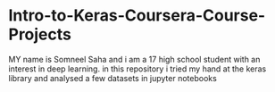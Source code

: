 # Intro-to-Keras-Coursera-Course-Projects
MY name is Somneel Saha and i am a 17 high school student 
with an interest in deep learning.
in this repository i tried my hand at the keras library and analysed 
a few datasets in jupyter notebooks
